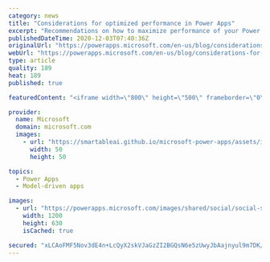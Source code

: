 ```yaml
---
category: news
title: "Considerations for optimized performance in Power Apps"
excerpt: "Recommendations on how to maximize performance of your Power Apps "
publishedDateTime: 2020-12-03T07:40:36Z
originalUrl: "https://powerapps.microsoft.com/en-us/blog/considerations-for-optimized-performance-in-power-apps/"
webUrl: "https://powerapps.microsoft.com/en-us/blog/considerations-for-optimized-performance-in-power-apps/"
type: article
quality: 189
heat: 189
published: true

featuredContent: "<iframe width=\"800\" height=\"500\" frameborder=\"0\" src=\"https://www.youtube.com/embed/jcKoqC9Vfmo\" allow=\"accelerometer; autoplay; encrypted-media; gyroscope; picture-in-picture\" allowfullscreen></iframe>"

provider:
  name: Microsoft
  domain: microsoft.com
  images:
    - url: "https://smartableai.github.io/microsoft-power-apps/assets/images/organizations/microsoft.com-50x50.jpg"
      width: 50
      height: 50

topics:
  - Power Apps
  - Model-driven apps

images:
  - url: "https://powerapps.microsoft.com/images/shared/social/social-share-post-ignite.png"
    width: 1200
    height: 630
    isCached: true

secured: "xLCAoFMF5Nov3dE4n+LcQyX2skVJaGzZI2BGQsN6e5zUwyJbAajnyul9m7DK/DQqZVH6xwTD4a4Ub5CPkuh3ToOgnV6Ge4eqflSSB3bI9KjxfOgpOAJv1q4+i57HnlaqbpzHu3fbfQXW8g9+E0EYCJuFzG9mdm0tEUmQJ0HcrkxviYxP518Hwglz6vK2CgHOdzpq+ahQBo+wAuJcuEnIeKymsuyVAyIKoAKnUlN7P9K1dH3Q5y9EEs34PBLeWEp4VMqCYWKEx/HhKMfJaep1O+9BaDu6eDTG4jKnxtxd3PEonATElUuKqNTcfe5jEe7qEIwaTJC5m74XGdWVCGbNZi+TI/ANgO4s9ymz2JjgiTdJKPIMciDU8zh1iriFGTDI8zjCmIEg1skGPsfR438K+GVhZJmK2cgJUyg/ui+PG9gk+tRNuDFNanOrPORYe1lkKwCaect6syMY3/HSxcuTjA==;5colfvqX5eAGuj1wrpRwKA=="
---
```


